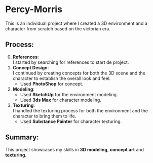 # Percy-Morris
This is an individual project where I created a 3D environment and a character from scratch based on the victorian era.

## Process:
0. **References**:  
   I started by searching for references to start de project.
1. **Concept Design**:  
   I continued by creating concepts for both the 3D scene and the character to establish the overall look and feel.
   - Used **PhotoShop** for concept.
3. **Modeling**:  
   - Used **SketchUp** for the environment modeling.  
   - Used **3ds Max** for character modeling.
4. **Texturing**:  
   I handled the texturing process for both the environment and the character to bring them to life.
   - Used **Substance Painter** for character texturing.

## Summary:
This project showcases my skills in **3D modeling**, **concept art** and **texturing**.
